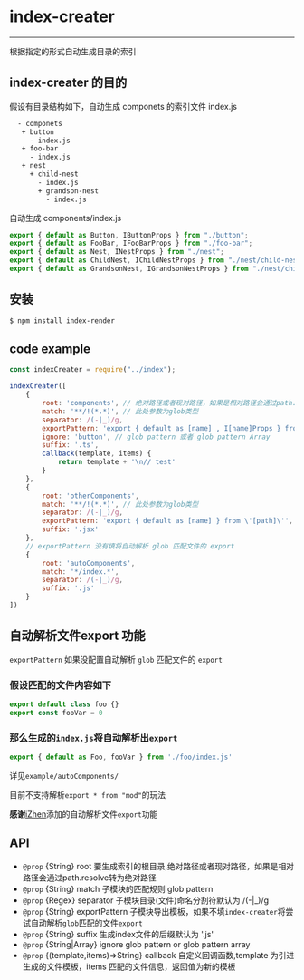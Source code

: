 # index-creater

---

根据指定的形式自动生成目录的索引

## index-creater 的目的

假设有目录结构如下，自动生成 componets 的索引文件 index.js

```bash
  - componets
   + button
     - index.js
   + foo-bar
     - index.js
   + nest
     + child-nest
       - index.js
       + grandson-nest
         - index.js
```

自动生成 components/index.js

```js
export { default as Button, IButtonProps } from "./button";
export { default as FooBar, IFooBarProps } from "./foo-bar";
export { default as Nest, INestProps } from "./nest";
export { default as ChildNest, IChildNestProps } from "./nest/child-nest";
export { default as GrandsonNest, IGrandsonNestProps } from "./nest/child-nest/grandson-nest";
```

## 安装

```bash
$ npm install index-render
```

## code example

```js
const indexCreater = require("../index");

indexCreater([
    {
        root: 'components', // 绝对路径或者现对路径，如果是相对路径会通过path.resolve转为绝对路径
        match: '**/!(*.*)', // 此处参数为glob类型
        separator: /(-|_)/g,
        exportPattern: 'export { default as [name] , I[name]Props } from \'[path]\'',
        ignore: 'button', // glob pattern 或者 glob pattern Array
        suffix: '.ts',
        callback(template, items) {
            return template + '\n// test'
        }
    },
    {
        root: 'otherComponents',
        match: '**/!(*.*)', // 此处参数为glob类型
        separator: /(-|_)/g,
        exportPattern: 'export { default as [name] } from \'[path]\'',
        suffix: '.jsx'
    },
    // exportPattern 没有填将自动解析 glob 匹配文件的 export
    {
        root: 'autoComponents',
        match: '*/index.*',
        separator: /(-|_)/g,
        suffix: '.js'
    }
])


```
## 自动解析文件export 功能

`exportPattern` 如果没配置自动解析 `glob` 匹配文件的 `export`

### 假设匹配的文件内容如下

```js
export default class foo {}
export const fooVar = 0
```
### 那么生成的`index.js`将自动解析出`export`

```js
export { default as Foo, fooVar } from './foo/index.js'
```
详见`example/autoComponents/`

目前不支持解析`export * from "mod"`的玩法

**感谢**[iZhen](https://github.com/iZhen)添加的自动解析文件`export`功能

## API

 -  `@prop` {String} root 要生成索引的根目录,绝对路径或者现对路径，如果是相对路径会通过path.resolve转为绝对路径
 -  `@prop` {String} match 子模块的匹配规则 glob pattern
 -  `@prop` {Regex} separator 子模块目录(文件)命名分割符默认为 /(-|_)/g
 -  `@prop` {String} exportPattern 子模块导出模板，如果不填`index-creater`将尝试自动解析`glob`匹配的文件`export`
 -  `@prop` {String} suffix 生成index文件的后缀默认为 '.js'
 -  `@prop` {String|Array} ignore glob pattern or glob pattern array
 -  `@prop` {(template,items)=>String} callback 自定义回调函数,template 为引进生成的文件模板，items 匹配的文件信息，返回值为新的模板

 
 